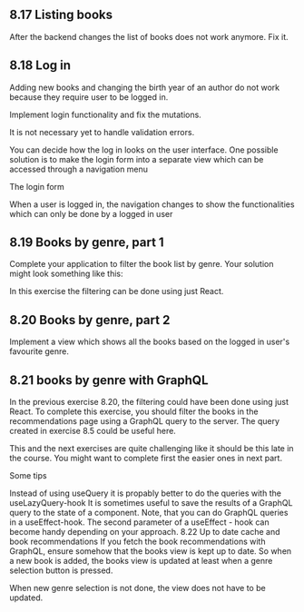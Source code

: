 ## 8.17 Listing books

After the backend changes the list of books does not work anymore. Fix it.

## 8.18 Log in

Adding new books and changing the birth year of an author do not work because they require user to be logged in.

Implement login functionality and fix the mutations.

It is not necessary yet to handle validation errors.

You can decide how the log in looks on the user interface. One possible solution is to make the login form into a separate view which can be accessed through a navigation menu

The login form

When a user is logged in, the navigation changes to show the functionalities which can only be done by a logged in user

## 8.19 Books by genre, part 1

Complete your application to filter the book list by genre. Your solution might look something like this:

In this exercise the filtering can be done using just React.

## 8.20 Books by genre, part 2

Implement a view which shows all the books based on the logged in user's favourite genre.

## 8.21 books by genre with GraphQL

In the previous exercise 8.20, the filtering could have been done using just React. To complete this exercise, you should filter the books in the recommendations page using a GraphQL query to the server. The query created in exercise 8.5 could be useful here.

This and the next exercises are quite challenging like it should be this late in the course. You might want to complete first the easier ones in next part.

Some tips

Instead of using useQuery it is propably better to do the queries with the useLazyQuery-hook
It is sometimes useful to save the results of a GraphQL query to the state of a component.
Note, that you can do GraphQL queries in a useEffect-hook.
The second parameter of a useEffect - hook can become handy depending on your approach.
8.22 Up to date cache and book recommendations
If you fetch the book recommendations with GraphQL, ensure somehow that the books view is kept up to date. So when a new book is added, the books view is updated at least when a genre selection button is pressed.

When new genre selection is not done, the view does not have to be updated.
